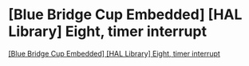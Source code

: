 # [Blue Bridge Cup Embedded] [HAL Library] Eight, timer interrupt
[[Blue Bridge Cup Embedded] [HAL Library] Eight, timer interrupt](https://aiwithcloud.com/2022/09/19/blue_bridge_cup_embedded_hal_library_eight_timer_interrupt/)